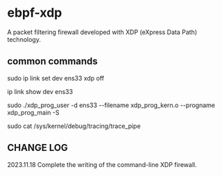 # ebpf-xdp
A packet filtering firewall developed with XDP (eXpress Data Path) technology.

## common commands
sudo ip link set dev ens33 xdp off

ip link show dev ens33

sudo ./xdp_prog_user -d ens33 --filename xdp_prog_kern.o --progname xdp_prog_main -S 

sudo cat /sys/kernel/debug/tracing/trace_pipe

## CHANGE LOG
2023.11.18 Complete the writing of the command-line XDP firewall.
